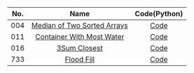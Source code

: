|No.|Name|Code(Python)|
|:-:|:-:|:-:|
|004|[Median of Two Sorted Arrays](https://leetcode.com/problems/median-of-two-sorted-arrays/)|[Code](./Python/Median%20of%20Two%20Sorted%20Arrays.py)|
|011|[Container With Most Water](https://leetcode.com/problems/container-with-most-water/)|[Code](./Python/Container%20With%20Most%20Water.py)|
|016|[3Sum Closest](https://leetcode.com/problems/3sum-closest/)|[Code](./Python/3Sum%20Closest.py)|
|733|[Flood Fill](https://leetcode.com/contest/weekly-contest-60/problems/flood-fill/)|[Code](./Python/Flood%20Fill.py)|